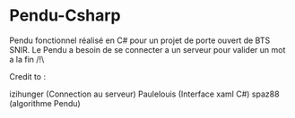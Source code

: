 # Pendu-Csharp
Pendu fonctionnel réalisé en C# pour un projet de porte ouvert de BTS SNIR. Le Pendu a besoin de se connecter a un serveur pour valider un mot a la fin /!\

Credit to :

izihunger (Connection au serveur)
Paulelouis (Interface xaml C#)
spaz88 (algorithme Pendu)
